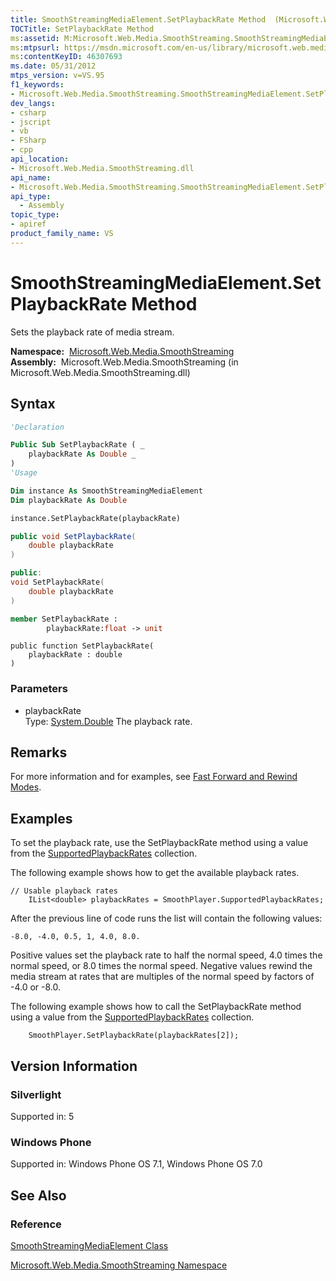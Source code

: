 ```yaml
---
title: SmoothStreamingMediaElement.SetPlaybackRate Method  (Microsoft.Web.Media.SmoothStreaming)
TOCTitle: SetPlaybackRate Method
ms:assetid: M:Microsoft.Web.Media.SmoothStreaming.SmoothStreamingMediaElement.SetPlaybackRate(System.Double)
ms:mtpsurl: https://msdn.microsoft.com/en-us/library/microsoft.web.media.smoothstreaming.smoothstreamingmediaelement.setplaybackrate(v=VS.95)
ms:contentKeyID: 46307693
ms.date: 05/31/2012
mtps_version: v=VS.95
f1_keywords:
- Microsoft.Web.Media.SmoothStreaming.SmoothStreamingMediaElement.SetPlaybackRate
dev_langs:
- csharp
- jscript
- vb
- FSharp
- cpp
api_location:
- Microsoft.Web.Media.SmoothStreaming.dll
api_name:
- Microsoft.Web.Media.SmoothStreaming.SmoothStreamingMediaElement.SetPlaybackRate
api_type:
  - Assembly
topic_type:
- apiref
product_family_name: VS
---
```


# SmoothStreamingMediaElement.SetPlaybackRate Method

Sets the playback rate of media stream.

**Namespace:**  [Microsoft.Web.Media.SmoothStreaming](microsoft-web-media-smoothstreaming-namespace_1.md)  
**Assembly:**  Microsoft.Web.Media.SmoothStreaming (in Microsoft.Web.Media.SmoothStreaming.dll)

## Syntax

```vb
'Declaration

Public Sub SetPlaybackRate ( _
    playbackRate As Double _
)
'Usage

Dim instance As SmoothStreamingMediaElement
Dim playbackRate As Double

instance.SetPlaybackRate(playbackRate)
```

```csharp
public void SetPlaybackRate(
    double playbackRate
)
```

```cpp
public:
void SetPlaybackRate(
    double playbackRate
)
```

``` fsharp
member SetPlaybackRate : 
        playbackRate:float -> unit 
```

```jscript
public function SetPlaybackRate(
    playbackRate : double
)
```

### Parameters

  - playbackRate  
    Type: [System.Double](https://msdn.microsoft.com/library/643eft0t\(v=vs.95\))  
    The playback rate.

## Remarks

For more information and for examples, see [Fast Forward and Rewind Modes](fast-forward-and-rewind-modes.md).

## Examples

To set the playback rate, use the SetPlaybackRate method using a value from the [SupportedPlaybackRates](smoothstreamingmediaelement-supportedplaybackrates-property-microsoft-web-media-smoothstreaming_1.md) collection.

The following example shows how to get the available playback rates.

    // Usable playback rates
        IList<double> playbackRates = SmoothPlayer.SupportedPlaybackRates;

After the previous line of code runs the list will contain the following values:

    -8.0, -4.0, 0.5, 1, 4.0, 8.0.

Positive values set the playback rate to half the normal speed, 4.0 times the normal speed, or 8.0 times the normal speed. Negative values rewind the media stream at rates that are multiples of the normal speed by factors of -4.0 or -8.0.

The following example shows how to call the SetPlaybackRate method using a value from the [SupportedPlaybackRates](smoothstreamingmediaelement-supportedplaybackrates-property-microsoft-web-media-smoothstreaming_1.md) collection.

``` 
    SmoothPlayer.SetPlaybackRate(playbackRates[2]);
```

## Version Information

### Silverlight

Supported in: 5  

### Windows Phone

Supported in: Windows Phone OS 7.1, Windows Phone OS 7.0  

## See Also

### Reference

[SmoothStreamingMediaElement Class](smoothstreamingmediaelement-class-microsoft-web-media-smoothstreaming_1.md)

[Microsoft.Web.Media.SmoothStreaming Namespace](microsoft-web-media-smoothstreaming-namespace_1.md)


